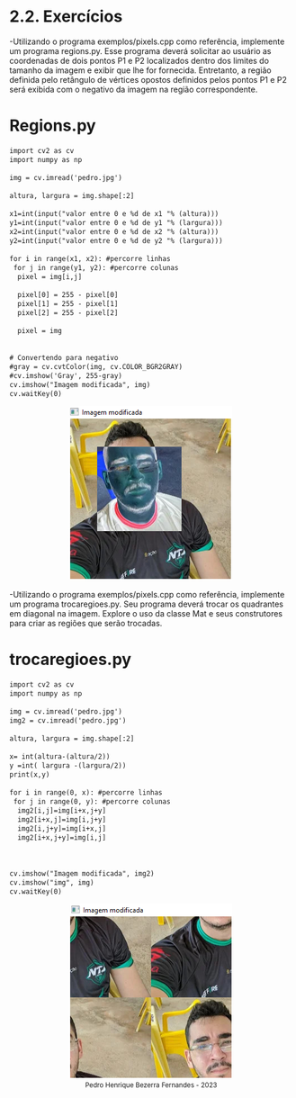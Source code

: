 # 2.2. Exercícios

-Utilizando o programa exemplos/pixels.cpp como referência, implemente um programa regions.py. Esse programa deverá solicitar ao usuário as coordenadas de dois pontos P1
 e P2
 localizados dentro dos limites do tamanho da imagem e exibir que lhe for fornecida. Entretanto, a região definida pelo retângulo de vértices opostos definidos pelos pontos P1
 e P2
 será exibida com o negativo da imagem na região correspondente.
 
 # Regions.py
```
import cv2 as cv
import numpy as np

img = cv.imread('pedro.jpg')

altura, largura = img.shape[:2] 

x1=int(input("valor entre 0 e %d de x1 "% (altura)))
y1=int(input("valor entre 0 e %d de y1 "% (largura)))
x2=int(input("valor entre 0 e %d de x2 "% (altura)))
y2=int(input("valor entre 0 e %d de y2 "% (largura)))

for i in range(x1, x2): #percorre linhas
 for j in range(y1, y2): #percorre colunas
  pixel = img[i,j]

  pixel[0] = 255 - pixel[0]
  pixel[1] = 255 - pixel[1]
  pixel[2] = 255 - pixel[2]

  pixel = img
  

# Convertendo para negativo
#gray = cv.cvtColor(img, cv.COLOR_BGR2GRAY)
#cv.imshow('Gray', 255-gray)
cv.imshow("Imagem modificada", img)
cv.waitKey(0)
```

<div align="center" >
  <img src="https://github.com/PedroHenrique18/OpenCV/blob/main/Manipulando%20pixels%20em%20uma%20imagem/regions.png">
</div>


-Utilizando o programa exemplos/pixels.cpp como referência, implemente um programa trocaregioes.py. Seu programa deverá trocar os quadrantes em diagonal na imagem. Explore o uso da classe Mat e seus construtores para criar as regiões que serão trocadas.

# trocaregioes.py
```
import cv2 as cv
import numpy as np

img = cv.imread('pedro.jpg')
img2 = cv.imread('pedro.jpg')

altura, largura = img.shape[:2] 

x= int(altura-(altura/2))
y =int( largura -(largura/2))
print(x,y)

for i in range(0, x): #percorre linhas
 for j in range(0, y): #percorre colunas
  img2[i,j]=img[i+x,j+y]
  img2[i+x,j]=img[i,j+y]
  img2[i,j+y]=img[i+x,j]
  img2[i+x,j+y]=img[i,j]
  
   

cv.imshow("Imagem modificada", img2)
cv.imshow("img", img)
cv.waitKey(0)
```

<div align="center" >
  <img src="https://github.com/PedroHenrique18/OpenCV/blob/main/Manipulando%20pixels%20em%20uma%20imagem/trocaregioes.png">
</div>

 
 

<div align="center">
  <small>Pedro Henrique Bezerra Fernandes - 2023</small>
</div>
